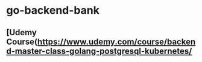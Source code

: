 # go-backend-bank
## [Udemy Course(https://www.udemy.com/course/backend-master-class-golang-postgresql-kubernetes/
